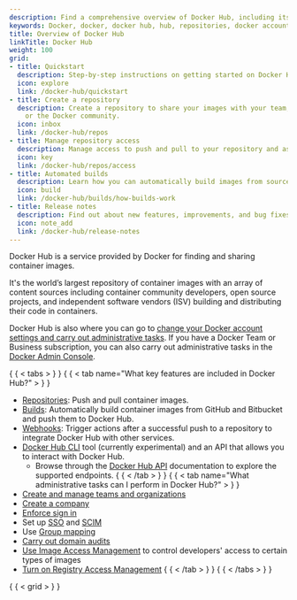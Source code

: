 ```yaml
---
description: Find a comprehensive overview of Docker Hub, including its features, administrative settings, how to get started quickly, and more
keywords: Docker, docker, docker hub, hub, repositories, docker account
title: Overview of Docker Hub
linkTitle: Docker Hub
weight: 100
grid:
- title: Quickstart
  description: Step-by-step instructions on getting started on Docker Hub.
  icon: explore
  link: /docker-hub/quickstart
- title: Create a repository
  description: Create a repository to share your images with your team, customers,
    or the Docker community.
  icon: inbox
  link: /docker-hub/repos
- title: Manage repository access
  description: Manage access to push and pull to your repository and assign permissions.
  icon: key
  link: /docker-hub/repos/access
- title: Automated builds
  description: Learn how you can automatically build images from source code to push to your repositories.
  icon: build
  link: /docker-hub/builds/how-builds-work
- title: Release notes
  description: Find out about new features, improvements, and bug fixes.
  icon: note_add
  link: /docker-hub/release-notes
---
```


Docker Hub is a service provided by Docker for finding and sharing container images.

It's the world’s largest repository of container images with an array of content sources including container community developers, open source projects, and independent software vendors (ISV) building and distributing their code in containers.

Docker Hub is also where you can go to [change your Docker account settings and carry out administrative tasks](../admin/index.md). If you have a Docker Team or Business subscription, you can also carry out administrative tasks in the [Docker Admin Console](https://admin.docker.com).

{ { < tabs > } }
{ { < tab name="What key features are included in Docker Hub?" > } }
* [Repositories](repos/index.md): Push and pull container images.
* [Builds](builds/index.md): Automatically build container images from
GitHub and Bitbucket and push them to Docker Hub.
* [Webhooks](webhooks.md): Trigger actions after a successful push
  to a repository to integrate Docker Hub with other services.
* [Docker Hub CLI](https://github.com/docker/hub-tool#readme) tool (currently experimental) and an API that allows you to interact with Docker Hub.
  * Browse through the [Docker Hub API](../../reference/api/hub/latest.md) documentation to explore the supported endpoints.
{ { < /tab > } }
{ { < tab name="What administrative tasks can I perform in Docker Hub?" > } }
* [Create and manage teams and organizations](../admin/organization/orgs.md)
* [Create a company](../admin/company/new-company.md)
* [Enforce sign in](../security/for-admins/enforce-sign-in/index.md)
* Set up [SSO](../security/for-admins/single-sign-on/index.md) and [SCIM](../security/for-admins/provisioning/scim.md)
* Use [Group mapping](../security/for-admins/provisioning/group-mapping.md)
* [Carry out domain audits](../security/for-admins/domain-audit.md)
* [Use Image Access Management](../security/for-admins/hardened-desktop/image-access-management.md) to control developers' access to certain types of images
* [Turn on Registry Access Management](../security/for-admins/hardened-desktop/registry-access-management.md)
{ { < /tab > } }
{ { < /tabs > } }

{ { < grid > } }
